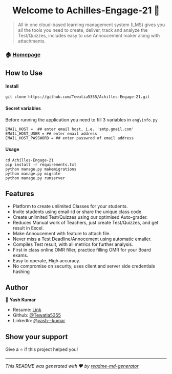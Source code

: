 <h1 align="center">Welcome to Achilles-Engage-21 👋</h1>

> All in one cloud-based learning management system (LMS) gives you all the tools you need to create, deliver, track and analyze the Test/Quizzes, includes easy to use Annoucement maker along with attachments.

### 🏠 [Homepage](https://achilles.cloudns.asia)

## How to Use
#### Install

```
git clone https://github.com/Tewatia5355/Achilles-Engage-21.git
```

#### Secret variables

Before running the application you need to fill 3 variables in ```eng\info.py``` 
```
EMAIL_HOST =  ## enter email host, i.e. 'smtp.gmail.com'
EMAIL_HOST_USER = ## enter email address
EMAIL_HOST_PASSWORD = ## enter passwrod of email address
```

#### Usage

```
cd Achilles-Engage-21 
pip install -r requirements.txt 
python manage.py makemigrations 
python manage.py migrate
python manage.py runserver
```
## Features
- Platform to create unlimited Classes for your students.
- Invite students using email-id or share the unique class code.
- Create unlimited Test/Quizzes using our optimised Auto-grader.
- Reduces Manual work of Teachers, just create Test/Quizzes, and get result in Excel.
- Make Annoucement with feature to attach file.
- Never miss a Test Deadline/Annocement using automatic emailer.  
- Compiles Test result, with all metrics for further analysis.
- First in class online OMR filler, practice filling OMR for your Board exams.
- Easy to operate, High accuracy.
- No compromise on security, uses client and server side credentials hashing 

## Author

👤 **Yash Kumar**

* Resume: [Link](https://bit.ly/ResumeYashKumar)
* Github: [@Tewatia5355](https://github.com/Tewatia5355)
* LinkedIn: [@yash--kumar](https://linkedin.com/in/yash--kumar)

## Show your support

Give a ⭐️ if this project helped you!

***
_This README was generated with ❤️ by [readme-md-generator](https://github.com/kefranabg/readme-md-generator)_
